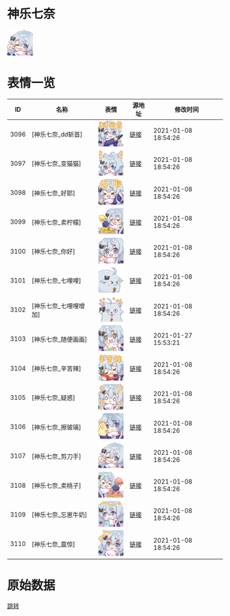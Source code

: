 # 神乐七奈

<img src="./cover.png" height="60" alt="cover" />

# 表情一览

|ID|名称|表情|源地址|修改时间|
|----|----|----|----|----|
|3096|[神乐七奈_dd斩首]|<img src="./pic/003096_%5B神乐七奈_dd斩首%5D.png" height="60" alt="dd斩首"/>|[链接](http://i0.hdslb.com/bfs/emote/060cf4e8aa6d4fefd452de3e14a410de7a4ca9c2.png)|2021-01-08 18:54:26|
|3097|[神乐七奈_变猫猫]|<img src="./pic/003097_%5B神乐七奈_变猫猫%5D.png" height="60" alt="变猫猫"/>|[链接](http://i0.hdslb.com/bfs/emote/9f699c56da1178079b18be27dc3f219138e4a164.png)|2021-01-08 18:54:26|
|3098|[神乐七奈_好耶]|<img src="./pic/003098_%5B神乐七奈_好耶%5D.png" height="60" alt="好耶"/>|[链接](http://i0.hdslb.com/bfs/emote/c67cabaf0020dc8b203ba239247906fc8fbbb009.png)|2021-01-08 18:54:26|
|3099|[神乐七奈_卖柠檬]|<img src="./pic/003099_%5B神乐七奈_卖柠檬%5D.png" height="60" alt="卖柠檬"/>|[链接](http://i0.hdslb.com/bfs/emote/b74b8f66c5c3afc6d96f57dc29c0721206a4cf7b.png)|2021-01-08 18:54:26|
|3100|[神乐七奈_你好]|<img src="./pic/003100_%5B神乐七奈_你好%5D.png" height="60" alt="你好"/>|[链接](http://i0.hdslb.com/bfs/emote/050d7cb23d27f4a3e8a8e9cdf28737b656d36b75.png)|2021-01-08 18:54:26|
|3101|[神乐七奈_七哩哩]|<img src="./pic/003101_%5B神乐七奈_七哩哩%5D.png" height="60" alt="七哩哩"/>|[链接](http://i0.hdslb.com/bfs/emote/069b1ef993061362d3e94de5c6d47e8a9117a5e5.png)|2021-01-08 18:54:26|
|3102|[神乐七奈_七哩哩增加]|<img src="./pic/003102_%5B神乐七奈_七哩哩增加%5D.png" height="60" alt="七哩哩增加"/>|[链接](http://i0.hdslb.com/bfs/emote/39aab3fb160e536892dcce7af38c5741ef264780.png)|2021-01-08 18:54:26|
|3103|[神乐七奈_随便画画]|<img src="./pic/003103_%5B神乐七奈_随便画画%5D.png" height="60" alt="随便画画"/>|[链接](http://i0.hdslb.com/bfs/emote/0b67793086c6f4d481479da6e2233fc91cef9c0d.png)|2021-01-27 15:53:21|
|3104|[神乐七奈_辛苦辣]|<img src="./pic/003104_%5B神乐七奈_辛苦辣%5D.png" height="60" alt="辛苦辣"/>|[链接](http://i0.hdslb.com/bfs/emote/7b22908d4afac2c0ad1ba96177ac7a24855f4a2e.png)|2021-01-08 18:54:26|
|3105|[神乐七奈_疑惑]|<img src="./pic/003105_%5B神乐七奈_疑惑%5D.png" height="60" alt="疑惑"/>|[链接](http://i0.hdslb.com/bfs/emote/eebb4311bddfc88511d2b952727cc56f7404e50f.png)|2021-01-08 18:54:26|
|3106|[神乐七奈_擦玻璃]|<img src="./pic/003106_%5B神乐七奈_擦玻璃%5D.png" height="60" alt="擦玻璃"/>|[链接](http://i0.hdslb.com/bfs/emote/6880f9f8a338ecd38b601f66f7d2d3a68e26a8b6.png)|2021-01-08 18:54:26|
|3107|[神乐七奈_剪刀手]|<img src="./pic/003107_%5B神乐七奈_剪刀手%5D.png" height="60" alt="剪刀手"/>|[链接](http://i0.hdslb.com/bfs/emote/7f21c544c62328708bf2d264abea12261bf68867.png)|2021-01-08 18:54:26|
|3108|[神乐七奈_卖桃子]|<img src="./pic/003108_%5B神乐七奈_卖桃子%5D.png" height="60" alt="卖桃子"/>|[链接](http://i0.hdslb.com/bfs/emote/eedf616dee91fe20b85a86d7f02c4ee6ec11a7da.png)|2021-01-08 18:54:26|
|3109|[神乐七奈_忘崽牛奶]|<img src="./pic/003109_%5B神乐七奈_忘崽牛奶%5D.png" height="60" alt="忘崽牛奶"/>|[链接](http://i0.hdslb.com/bfs/emote/f1e4aa53e5101795b8efd28bd8f2c3bec239582a.png)|2021-01-08 18:54:26|
|3110|[神乐七奈_震惊]|<img src="./pic/003110_%5B神乐七奈_震惊%5D.png" height="60" alt="震惊"/>|[链接](http://i0.hdslb.com/bfs/emote/de6de733deea06fd712f0d27e81135661446c4c0.png)|2021-01-08 18:54:26|

# 原始数据

[跳转](./raw.json)

